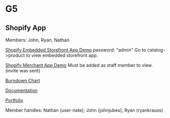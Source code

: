 # G5
## Shopify App

Members: John, Ryan, Nathan

[Shopify Embedded Storefront App Demo](https://esof-423-develop.myshopify.com/ )
password: "admin"
Go to catalog->product to view embedded storefront app.

[Shopify Merchant App Demo](https://esof-423-develop.myshopify.com/admin/apps/app3-38)
Must be added as staff member to view. (invite was sent)

[Burndown Chart](https://docs.google.com/spreadsheets/d/1fbTvqHgkvX9-SGKE4A3aeYmjwZX76ZWmz2ZxYkLH1UU/edit?usp=sharing)

[Documentation](https://docs.google.com/document/d/1XqmqsgYq1fYXmSpOW8mcKBggAJceFS2Ye1M_P6J0Zyo/edit?usp=sharing)

[Portfolio](https://docs.google.com/document/d/1oS874Ev1zOlgG9_86bpZUQma0Xcyu25tLzf77Pnuwkk/edit?usp=sharing)

Member handles:
Nathan (user-nate);
John (johnjubes);
Ryan (ryankrauss)
